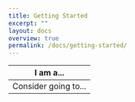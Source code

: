 ```yaml
---
title: Getting Started
excerpt: ""
layout: docs
overview: true
permalink: /docs/getting-started/
---
```


| I am a...   
| --- 
| Consider going to...   

